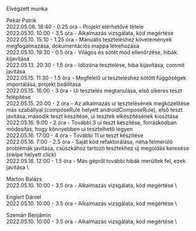 Elvégzett munka

Pekár Patrik \
2022.05.06. 18:40 - 0.25 óra - Projekt elérhetővé tétele \
2022.05.10. 10:00 - 3.5 óra - Alkalmazás vizsgálata, kód megértése \
2022.05.10. 15:10 - 1.25 óra - Manuális teszteléshez követemények megfogalmazása, dokumentációs mappa létrehozása \
2022.05.10. 19:30 - 0.5 óra - Világos és sötét mód ellenőrzése, hibák kijavítása \
2022.05.13. 20:30 - 1.5 óra - Időzóna tesztelése, hiba kijavítása, commit javítása \
2022.05.15. 11:30 - 1.5 óra - Megfelelő ui teszteléshez kötött függőségek importálása, projekt beállítása \
2022.05.15. 16:00 - 3 óra - Ui tesztelés megtanulása, első sikeres teszt felépítése \
2022.05.15. 20:00 - 2 óra - Az alkalmazás ui tesztelésének megközelítése más szabállyal (composeRule helyett androidComposeRule), első teszt javítása, második teszt készítése, ui tesztek elkészítésének kiosztása \
2022.05.16. 9:00 - 2 óra - További 3 ui teszt készítése, forráskódban módosítás, hogy könnyebben ui tesztelhető legyen \
2022.05.16. 17:00 - 4 óra - További 11 ui teszt készítése \
2022.05.16. 7:00 - 2.5 óra - Saját kód refaktorálása, néha felmerülő problémák javítása, csúszkához tartozó tesztekhez új megoldás keresése (swipe helyett click) \
2022.05.16. 12:00 - 1.5 óra - Más gépről további hibák merültek fel, ezek javítása \

Marton Balázs \
2022.05.10. 10:00 - 3.5 óra - Alkalmazás vizsgálata, kód megértése \

Englert Dániel \
2022.05.10. 10:00 - 3.5 óra - Alkalmazás vizsgálata, kód megértése \

Szemán Benjámin \
2022.05.10. 10:00 - 3.5 óra - Alkalmazás vizsgálata, kód megértése \
